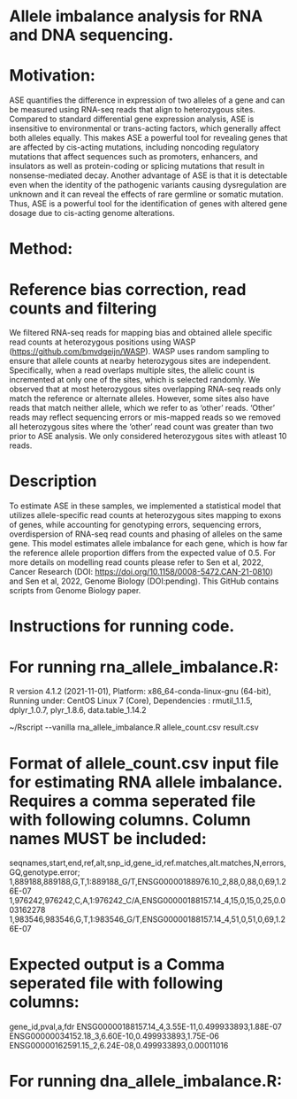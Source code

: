 # Allele imbalance analysis for RNA and DNA sequencing.

# Motivation:

ASE quantifies the difference in expression of two alleles of a gene and can be measured using RNA-seq reads that align to heterozygous sites. Compared to standard differential gene expression analysis, ASE is insensitive to environmental or trans-acting factors, which generally affect both alleles equally. This makes ASE a powerful tool for revealing genes that are affected by cis-acting mutations, including noncoding regulatory mutations that affect sequences such as promoters, enhancers, and insulators as well as protein-coding or splicing mutations that result in nonsense-mediated decay. Another advantage of ASE is that it is detectable even when the identity of the pathogenic variants causing dysregulation are unknown and it can reveal the effects of rare germline or somatic mutation. Thus, ASE is a powerful tool for the identification of genes with altered gene dosage due to cis-acting genome alterations.

# Method:

# Reference bias correction, read counts and filtering
We filtered RNA-seq reads for mapping bias and obtained allele specific read counts at heterozygous positions using WASP (https://github.com/bmvdgeijn/WASP). WASP uses random sampling to ensure that allele counts at nearby heterozygous sites are independent. Specifically, when a read overlaps multiple sites, the allelic count is incremented at only one of the sites, which is selected randomly. We observed that at most heterozygous sites overlapping RNA-seq reads only match the reference or alternate alleles. However, some sites also have reads that match neither allele, which we refer to as ‘other’ reads. ‘Other’ reads may reflect sequencing errors or mis-mapped reads so we removed all heterozygous sites where the ‘other’ read count was greater than two prior to ASE analysis. We only considered heterozygous sites with atleast 10 reads.

# Description
To estimate ASE in these samples, we implemented a statistical model that utilizes allele-specific read counts at heterozygous sites mapping to exons of genes, while accounting for genotyping errors, sequencing errors, overdispersion of RNA-seq read counts and phasing of alleles on the same gene. This model estimates allele imbalance for each gene, which is how far the reference allele proportion differs from the expected value of 0.5. For more details on modelling read counts please refer to Sen et al, 2022, Cancer Research (DOI: https://doi.org/10.1158/0008-5472.CAN-21-0810) and Sen et al, 2022, Genome Biology (DOI:pending). This GitHub contains scripts from Genome Biology paper.

# Instructions for running code.

# For running rna_allele_imbalance.R:

R version 4.1.2 (2021-11-01), Platform: x86_64-conda-linux-gnu (64-bit), Running under: CentOS Linux 7 (Core), Dependencies : rmutil_1.1.5, dplyr_1.0.7, plyr_1.8.6, data.table_1.14.2

~/Rscript --vanilla rna_allele_imbalance.R allele_count.csv result.csv

# Format of allele_count.csv input file for estimating RNA allele imbalance. Requires a comma seperated file with following columns. Column names MUST be included:

seqnames,start,end,ref,alt,snp_id,gene_id,ref.matches,alt.matches,N,errors,GQ,genotype.error;
1,889188,889188,G,T,1:889188_G/T,ENSG00000188976.10_2,88,0,88,0,69,1.26E-07
1,976242,976242,C,A,1:976242_C/A,ENSG00000188157.14_4,15,0,15,0,25,0.003162278
1,983546,983546,G,T,1:983546_G/T,ENSG00000188157.14_4,51,0,51,0,69,1.26E-07

# Expected output is a Comma seperated file with following columns:

gene_id,pval,a,fdr
ENSG00000188157.14_4,3.55E-11,0.499933893,1.88E-07
ENSG00000034152.18_3,6.60E-10,0.499933893,1.75E-06
ENSG00000162591.15_2,6.24E-08,0.499933893,0.00011016

# For running dna_allele_imbalance.R:
















